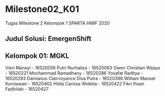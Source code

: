 # Milestone02_K01
Tugas Milestone 2 Kelompok 1 SPARTA HMIF 2020

## Judul Solusi: EmergenShift

## Kelompok 01: MGKL
Vieri Mansyl 				- 16520056
Putri Nurhaliza 				- 16520063
Owen Christian Wijaya 			- 16520221
Mochammad Ramadhany 		- 16520286
Yosafat Raditya 				- 16520293
Damianus Clairvoyance Diva Putra 	- 16520398
William Manuel Kurniawan 		- 16520402
Hilda Carissa Widelia 			- 16520422
Fikri Ihsan Fadhiilah 			- 16520427
